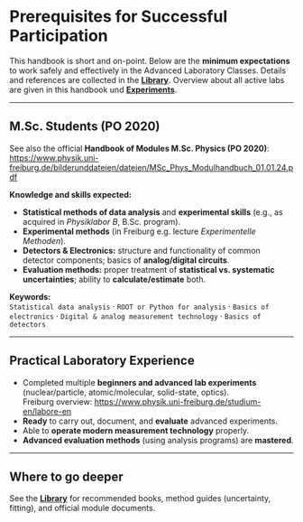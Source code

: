 # Prerequisites for Successful Participation

This handbook is short and on-point. Below are the **minimum expectations** to work safely and effectively in the Advanced Laboratory Classes. Details and references are collected in the **[Library](../appendix/library.md)**. Overview about all active labs are given in this handbook und **[Experiments](../experiments/readme.md)**.

---

## M.Sc. Students (PO 2020)
See also the official **Handbook of Modules M.Sc. Physics (PO 2020)**:  
<https://www.physik.uni-freiburg.de/bilderunddateien/dateien/MSc_Phys_Modulhandbuch_01.01.24.pdf>

**Knowledge and skills expected:**
- **Statistical methods of data analysis** and **experimental skills** (e.g., as acquired in *Physiklabor B*, B.Sc. program).
- **Experimental methods** (in Freiburg e.g. lecture *Experimentelle Methoden*).
- **Detectors & Electronics:** structure and functionality of common detector components; basics of **analog/digital circuits**.
- **Evaluation methods:** proper treatment of **statistical vs. systematic uncertainties**; ability to **calculate/estimate** both.

**Keywords:**  
`Statistical data analysis` · `ROOT or Python for analysis` · `Basics of electronics` · `Digital & analog measurement technology` · `Basics of detectors`

---

## Practical Laboratory Experience
- Completed multiple **beginners and advanced lab experiments** (nuclear/particle, atomic/molecular, solid-state, optics).  
  Freiburg overview: <https://www.physik.uni-freiburg.de/studium-en/labore-en>
- **Ready** to carry out, document, and **evaluate** advanced experiments.
- Able to **operate modern measurement technology** properly.
- **Advanced evaluation methods** (using analysis programs) are **mastered**.

---

## Where to go deeper
See the **[Library](../appendix/library.md)** for recommended books, method guides (uncertainty, fitting), and official module documents.
